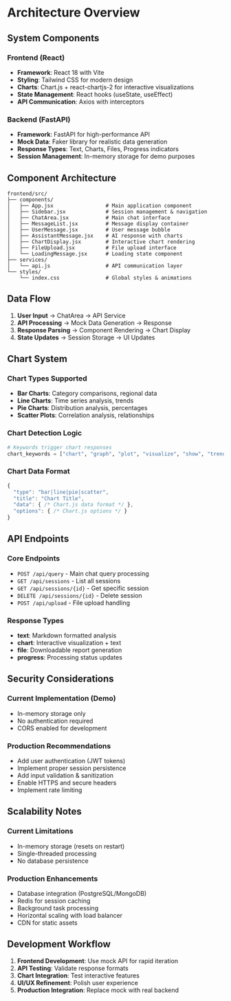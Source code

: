 # Architecture Overview

## System Components

### Frontend (React)
- **Framework**: React 18 with Vite
- **Styling**: Tailwind CSS for modern design
- **Charts**: Chart.js + react-chartjs-2 for interactive visualizations
- **State Management**: React hooks (useState, useEffect)
- **API Communication**: Axios with interceptors

### Backend (FastAPI)
- **Framework**: FastAPI for high-performance API
- **Mock Data**: Faker library for realistic data generation
- **Response Types**: Text, Charts, Files, Progress indicators
- **Session Management**: In-memory storage for demo purposes

## Component Architecture

```
frontend/src/
├── components/
│   ├── App.jsx                 # Main application component
│   ├── Sidebar.jsx             # Session management & navigation
│   ├── ChatArea.jsx            # Main chat interface
│   ├── MessageList.jsx         # Message display container
│   ├── UserMessage.jsx         # User message bubble
│   ├── AssistantMessage.jsx    # AI response with charts
│   ├── ChartDisplay.jsx        # Interactive chart rendering
│   ├── FileUpload.jsx          # File upload interface
│   └── LoadingMessage.jsx      # Loading state component
├── services/
│   └── api.js                  # API communication layer
└── styles/
    └── index.css               # Global styles & animations
```

## Data Flow

1. **User Input** → ChatArea → API Service
2. **API Processing** → Mock Data Generation → Response
3. **Response Parsing** → Component Rendering → Chart Display
4. **State Updates** → Session Storage → UI Updates

## Chart System

### Chart Types Supported
- **Bar Charts**: Category comparisons, regional data
- **Line Charts**: Time series analysis, trends
- **Pie Charts**: Distribution analysis, percentages
- **Scatter Plots**: Correlation analysis, relationships

### Chart Detection Logic
```python
# Keywords trigger chart responses
chart_keywords = ["chart", "graph", "plot", "visualize", "show", "trend"]
```

### Chart Data Format
```javascript
{
  "type": "bar|line|pie|scatter",
  "title": "Chart Title",
  "data": { /* Chart.js data format */ },
  "options": { /* Chart.js options */ }
}
```

## API Endpoints

### Core Endpoints
- `POST /api/query` - Main chat query processing
- `GET /api/sessions` - List all sessions
- `GET /api/sessions/{id}` - Get specific session
- `DELETE /api/sessions/{id}` - Delete session
- `POST /api/upload` - File upload handling

### Response Types
- **text**: Markdown formatted analysis
- **chart**: Interactive visualization + text
- **file**: Downloadable report generation
- **progress**: Processing status updates

## Security Considerations

### Current Implementation (Demo)
- In-memory storage only
- No authentication required
- CORS enabled for development

### Production Recommendations
- Add user authentication (JWT tokens)
- Implement proper session persistence
- Add input validation & sanitization
- Enable HTTPS and secure headers
- Implement rate limiting

## Scalability Notes

### Current Limitations
- In-memory storage (resets on restart)
- Single-threaded processing
- No database persistence

### Production Enhancements
- Database integration (PostgreSQL/MongoDB)
- Redis for session caching
- Background task processing
- Horizontal scaling with load balancer
- CDN for static assets

## Development Workflow

1. **Frontend Development**: Use mock API for rapid iteration
2. **API Testing**: Validate response formats
3. **Chart Integration**: Test interactive features
4. **UI/UX Refinement**: Polish user experience
5. **Production Integration**: Replace mock with real backend 